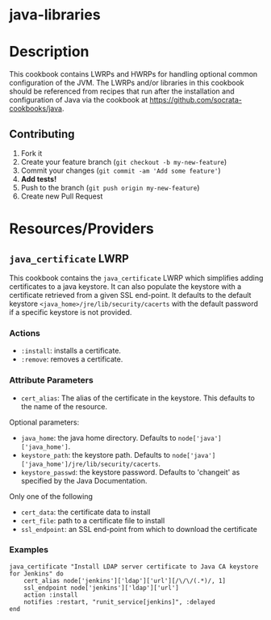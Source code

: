 java-libraries
==============

Description
===========

This cookbook contains LWRPs and HWRPs for handling optional
common configuration of the JVM. The LWRPs and/or libraries in
this cookbook should be referenced from recipes that run after
the installation and configuration of Java via the cookbook at
https://github.com/socrata-cookbooks/java.

Contributing
------------
1. Fork it
2. Create your feature branch (`git checkout -b my-new-feature`)
3. Commit your changes (`git commit -am 'Add some feature'`)
4. **Add tests!**
5. Push to the branch (`git push origin my-new-feature`)
6. Create new Pull Request

Resources/Providers
===================

## `java_certificate` LWRP

This cookbook contains the `java_certificate` LWRP which simplifies
adding certificates to a java keystore. It can also populate the keystore
with a certificate retrieved from a given SSL end-point. It defaults
to the default keystore `<java_home>/jre/lib/security/cacerts` with the
default password if a specific keystore is not provided.

### Actions

- `:install`: installs a certificate.
- `:remove`: removes a certificate.

### Attribute Parameters

- `cert_alias`: The alias of the certificate in the keystore. This defaults
  to the name of the resource.

Optional parameters:
- `java_home`: the java home directory. Defaults to `node['java']['java_home']`.
- `keystore_path`: the keystore path. Defaults to `node['java']['java_home']/jre/lib/security/cacerts`.
- `keystore_passwd`: the keystore password. Defaults to 'changeit' as specified by the Java Documentation.

Only one of the following
- `cert_data`: the certificate data to install
- `cert_file`: path to a certificate file to install
- `ssl_endpoint`: an SSL end-point from which to download the certificate

### Examples

    java_certificate "Install LDAP server certificate to Java CA keystore for Jenkins" do
        cert_alias node['jenkins']['ldap']['url'][/\/\/(.*)/, 1]
        ssl_endpoint node['jenkins']['ldap']['url']
        action :install
        notifies :restart, "runit_service[jenkins]", :delayed
    end


